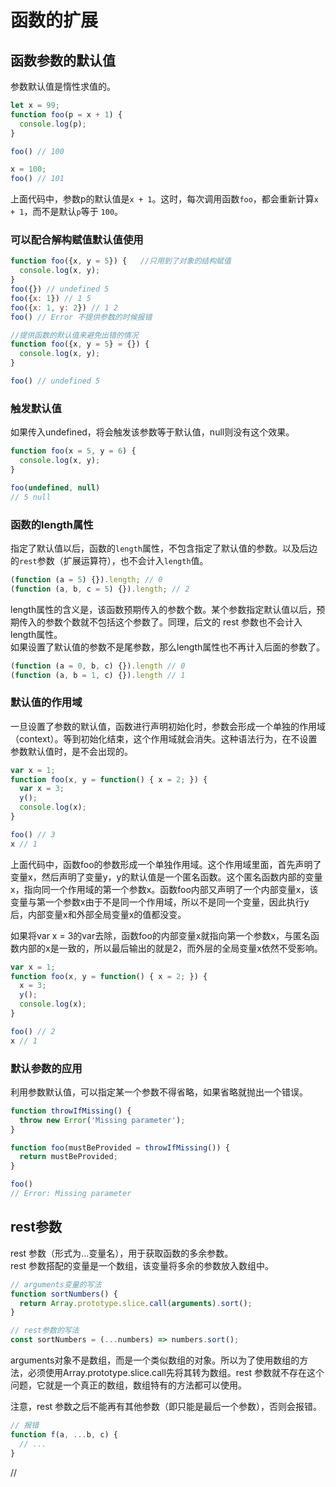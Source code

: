# 函数的扩展

## 函数参数的默认值
参数默认值是惰性求值的。
```javascript
let x = 99;
function foo(p = x + 1) {
  console.log(p);
}

foo() // 100

x = 100;
foo() // 101
```
上面代码中，参数p的默认值是`x + 1`。这时，每次调用函数`foo`，都会重新计算`x + 1`，而不是默认`p`等于 `100`。

### 可以配合解构赋值默认值使用

```javascript
function foo({x, y = 5}) {   //只用到了对象的结构赋值
  console.log(x, y);
}
foo({}) // undefined 5
foo({x: 1}) // 1 5
foo({x: 1, y: 2}) // 1 2
foo() // Error 不提供参数的时候报错

//提供函数的默认值来避免出错的情况
function foo({x, y = 5} = {}) {
  console.log(x, y);
}

foo() // undefined 5
```

### 触发默认值
如果传入undefined，将会触发该参数等于默认值，null则没有这个效果。
```javascript
function foo(x = 5, y = 6) {
  console.log(x, y);
}

foo(undefined, null)
// 5 null
```

### 函数的length属性
指定了默认值以后，函数的`length`属性，不包含指定了默认值的参数。以及后边的`rest`参数（扩展运算符），也不会计入`length`值。
```javascript
(function (a = 5) {}).length; // 0
(function (a, b, c = 5) {}).length; // 2
```
length属性的含义是，该函数预期传入的参数个数。某个参数指定默认值以后，预期传入的参数个数就不包括这个参数了。同理，后文的 rest 参数也不会计入length属性。  
如果设置了默认值的参数不是尾参数，那么length属性也不再计入后面的参数了。  
```javascript
(function (a = 0, b, c) {}).length // 0
(function (a, b = 1, c) {}).length // 1
```

### 默认值的作用域
一旦设置了参数的默认值，函数进行声明初始化时，参数会形成一个单独的作用域（context）。等到初始化结束，这个作用域就会消失。这种语法行为，在不设置参数默认值时，是不会出现的。
```javascript
var x = 1;
function foo(x, y = function() { x = 2; }) {
  var x = 3;
  y();
  console.log(x);
}

foo() // 3
x // 1
```
上面代码中，函数foo的参数形成一个单独作用域。这个作用域里面，首先声明了变量x，然后声明了变量y，y的默认值是一个匿名函数。这个匿名函数内部的变量x，指向同一个作用域的第一个参数x。函数foo内部又声明了一个内部变量x，该变量与第一个参数x由于不是同一个作用域，所以不是同一个变量，因此执行y后，内部变量x和外部全局变量x的值都没变。  

如果将var x = 3的var去除，函数foo的内部变量x就指向第一个参数x，与匿名函数内部的x是一致的，所以最后输出的就是2，而外层的全局变量x依然不受影响。
```javascript
var x = 1;
function foo(x, y = function() { x = 2; }) {
  x = 3;
  y();
  console.log(x);
}

foo() // 2
x // 1
```

### 默认参数的应用
利用参数默认值，可以指定某一个参数不得省略，如果省略就抛出一个错误。

```javascript
function throwIfMissing() {
  throw new Error('Missing parameter');
}

function foo(mustBeProvided = throwIfMissing()) {
  return mustBeProvided;
}

foo()
// Error: Missing parameter
```

## rest参数 
rest 参数（形式为...变量名），用于获取函数的多余参数。  
rest 参数搭配的变量是一个数组，该变量将多余的参数放入数组中。  
```javascript
// arguments变量的写法
function sortNumbers() {
  return Array.prototype.slice.call(arguments).sort();
}

// rest参数的写法
const sortNumbers = (...numbers) => numbers.sort();
```
arguments对象不是数组，而是一个类似数组的对象。所以为了使用数组的方法，必须使用Array.prototype.slice.call先将其转为数组。rest 参数就不存在这个问题，它就是一个真正的数组，数组特有的方法都可以使用。  

注意，rest 参数之后不能再有其他参数（即只能是最后一个参数），否则会报错。
```javascript
// 报错
function f(a, ...b, c) {
  // ...
}
```

//